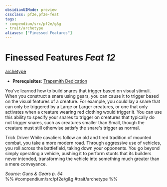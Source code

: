```yaml
---
obsidianUIMode: preview
cssclass: pf2e,pf2e-feat
tags:
- compendium/src/pf2e/g&g
- trait/archetype
aliases: ["Finessed Features"]
---
```

# Finessed Features  *Feat 12*  
[archetype](/rules/traits/archetype.md)  

- **Prerequisites**: [Trapsmith Dedication](/compendium/feats/trapsmith-dedication-g-g.md)

You've learned how to build snares that trigger based on visual stimuli. When you construct a snare using gears, you can cause it to trigger based on the visual features of a creature. For example, you could lay a snare that can only be triggered by a Large or Larger creatures, or one that only activates when a creature wearing red clothing would trigger it. You can use this ability to specify your snares to trigger on creatures that typically do not trigger snares, such as creatures smaller than Small, though the creature must still otherwise satisfy the snare's trigger as normal.

Trick Driver While cavaliers follow an old and tired tradition of mounted combat, you take a more modern road. Through aggressive use of vehicles, you roll across the battlefield, taking down your opponents. You go beyond simply operating a vehicle, pushing it to perform stunts that its builders never intended, transforming the vehicle into something much greater than a mere conveyance.

*Source: Guns & Gears p. 54*  
%% #compendium/src/pf2e/g&g #trait/archetype %%
